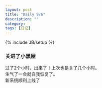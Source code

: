 ```yaml
---
layout: post
title: "Daily 9/6"
description: ""
category: 
tags: [日记]
---
```

{% include JB/setup %}
### 关进了小黑屋
过了2个小时，出来了！上次也是关了几个小时。  
生气了一会就自我恢复了。  
新系统顺利上线了




